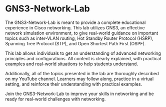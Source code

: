# GNS3-Network-Lab
The GNS3-Network-Lab is meant to provide a complete educational experience in Cisco networking. This lab utilizes GNS3, an effective network simulation environment, to give real-world guidance on important topics such as inter-VLAN routing, Hot Standby Router Protocol (HSRP), Spanning Tree Protocol (STP), and Open Shortest Path First (OSPF). 

This lab allows individuals to get an understanding of advanced networking principles and configurations. All content is clearly explained, with practical examples and real-world situations to help students understand.

Additionally, all of the topics presented in the lab are thoroughly described on my YouTube channel. Learners may follow along, practice in a virtual setting, and reinforce their understanding with practical examples.

Join the GNS3-Network-Lab to improve your skills in networking and be ready for real-world challenges with networking.

